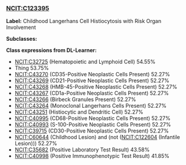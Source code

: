 
### [NCIT:C123395](http://purl.obolibrary.org/obo/NCIT_C123395)
**Label:** Childhood Langerhans Cell Histiocytosis with Risk Organ Involvement

**Subclasses:** 

**Class expressions from DL-Learner:**

- [NCIT:C32725](http://purl.obolibrary.org/obo/NCIT_C32725) (Hematopoietic and Lymphoid Cell) 54.55%
- Thing 53.75%
- [NCIT:C43270](http://purl.obolibrary.org/obo/NCIT_C43270) (CD35-Positive Neoplastic Cells Present) 52.27%
- [NCIT:C43269](http://purl.obolibrary.org/obo/NCIT_C43269) (CD21-Positive Neoplastic Cells Present) 52.27%
- [NCIT:C43268](http://purl.obolibrary.org/obo/NCIT_C43268) (HMB-45-Positive Neoplastic Cells Present) 52.27%
- [NCIT:C43267](http://purl.obolibrary.org/obo/NCIT_C43267) (CD1a-Positive Neoplastic Cells Present) 52.27%
- [NCIT:C43266](http://purl.obolibrary.org/obo/NCIT_C43266) (Birbeck Granules Present) 52.27%
- [NCIT:C43264](http://purl.obolibrary.org/obo/NCIT_C43264) (Monoclonal Langerhans Cells Present) 52.27%
- [NCIT:C43251](http://purl.obolibrary.org/obo/NCIT_C43251) (Histiocytic and Dendritic Cell) 52.27%
- [NCIT:C40995](http://purl.obolibrary.org/obo/NCIT_C40995) (CD68-Positive Neoplastic Cells Present) 52.27%
- [NCIT:C40993](http://purl.obolibrary.org/obo/NCIT_C40993) (S-100-Positive Neoplastic Cells Present) 52.27%
- [NCIT:C39715](http://purl.obolibrary.org/obo/NCIT_C39715) (CD30-Positive Neoplastic Cells Present) 52.27%
- [NCIT:C60644](http://purl.obolibrary.org/obo/NCIT_C60644) (Childhood Lesion) and (not ([NCIT:C122604](http://purl.obolibrary.org/obo/NCIT_C122604) (Infantile Lesion))) 52.27%
- [NCIT:C35682](http://purl.obolibrary.org/obo/NCIT_C35682) (Positive Laboratory Test Result) 43.58%
- [NCIT:C40998](http://purl.obolibrary.org/obo/NCIT_C40998) (Positive Immunophenotypic Test Result) 41.85%



